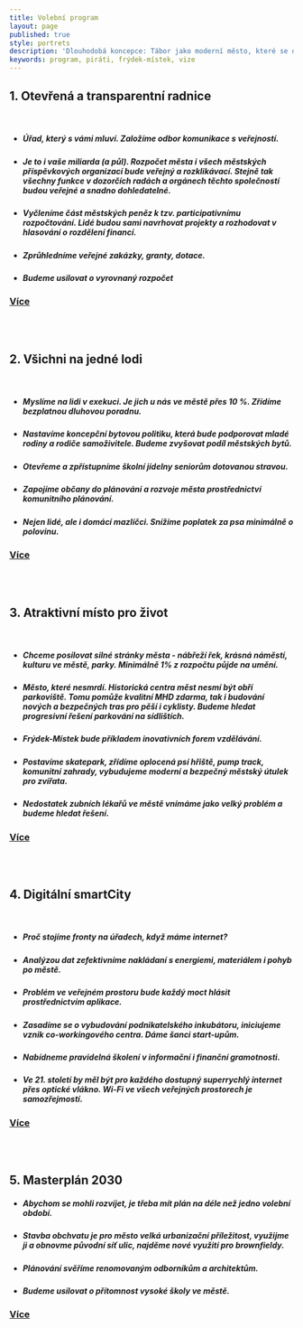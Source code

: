 ```yaml
---
title: Volební program
layout: page
published: true
style: portrets
description: 'Dlouhodobá koncepce: Tábor jako moderní město, které se dívá do budoucnosti'
keywords: program, piráti, frýdek-místek, vize
---
```

## 1. Otevřená a transparentní radnice
<br>
<ul>
  <h5><li>Úřad, který s vámi mluví. Založíme odbor komunikace s veřejností.</li></h5>
  <h5><li>Je to i vaše miliarda (a půl). Rozpočet města i všech městských příspěvkových organizací bude veřejný a rozklikávací. Stejně tak všechny funkce v dozorčích radách a orgánech těchto společností budou veřejné a snadno dohledatelné.</li></h5>
  <h5><li>Vyčleníme část městských peněz k tzv. participativnímu rozpočtování. Lidé budou sami navrhovat projekty a rozhodovat v hlasování o rozdělení financí.</li></h5>
  <h5><li>Zprůhledníme veřejné zakázky, granty, dotace.</li></h5>
  <h5><li>Budeme usilovat o vyrovnaný rozpočet</li></h5>
</ul>

### [Více](/program/transparentni-radnice/index.html)
<br>
<br>

## 2. Všichni na jedné lodi
<br>
<ul>
  <h5><li>Myslíme na lidi v exekuci. Je jich u nás ve městě přes 10 %. Zřídíme bezplatnou dluhovou poradnu.</li></h5>
  <h5><li>Nastavíme koncepční bytovou politiku, která bude podporovat mladé rodiny a rodiče samoživitele. Budeme zvyšovat podíl městských bytů.</li></h5>
  <h5><li>Otevřeme a zpřístupníme školní jídelny seniorům dotovanou stravou.</li></h5>
  <h5><li>Zapojíme občany do plánování a rozvoje města prostřednictví komunitního plánování.</li></h5>
  <h5><li>Nejen lidé, ale i domácí mazlíčci. Snížíme poplatek za psa minimálně o polovinu.</li></h5>
</ul>

### [Více](/program/na-jedne-lodi/index.html)
<br>
<br>

## 3. Atraktivní místo pro život
<br>
<ul>
    <h5><li>Chceme posilovat silné stránky města - nábřeží řek, krásná náměstí, kulturu ve městě, parky. Minimálně 1% z rozpočtu půjde na umění.</li></h5>
    <h5><li>Město, které nesmrdí. Historická centra měst nesmí být obří parkoviště. Tomu pomůže kvalitní  MHD zdarma, tak i budování nových a bezpečných tras pro pěší i cyklisty. Budeme hledat progresivní řešení parkování na sídlištích.</li></h5>
    <h5><li>Frýdek-Místek bude příkladem inovativních forem vzdělávání.</li></h5>
    <h5><li>Postavíme skatepark, zřídíme oplocená psí hřiště, pump track, komunitní zahrady, vybudujeme moderní a bezpečný městský útulek pro zvířata.</li></h5>
    <h5><li>Nedostatek zubních lékařů ve městě vnímáme jako velký problém a budeme hledat řešení.</li></h5>
</ul>

### [Více](/program/atraktivni-misto-pro-zivot/index.html)
<br>
<br>

## 4. Digitální smartCity
<br>
<ul>
  <h5><li>Proč stojíme fronty na úřadech, když máme internet?</li></h5> 
  <h5><li>Analýzou dat zefektivníme nakládaní s energiemi, materiálem i pohyb po městě.</li></h5>
  <h5><li>Problém ve veřejném prostoru bude každý moct hlásit prostřednictvím aplikace.</li></h5>
  <h5><li>Zasadíme se o vybudování podnikatelského inkubátoru, iniciujeme vznik co-workingového centra. Dáme šanci start-upům.</li></h5>
  <h5><li>Nabídneme  pravidelná školení v informační i finanční gramotnosti.</li></h5>
  <h5><li>Ve 21. století by měl být pro každého dostupný superrychlý internet přes optické vlákno. Wi-Fi ve všech veřejných prostorech je samozřejmostí.</li></h5>
</ul>

### [Více](/program/digitalni-smartcity/index.html)
<br>
<br>

## 5. Masterplán 2030

<ul>
  <h5><li>Abychom se mohli rozvíjet, je třeba mít plán na déle než jedno volební období.</li></h5>
  <h5><li>Stavba obchvatu je pro město velká urbanizační příležitost, využijme ji a obnovme původní síť ulic, najděme nové využití pro brownfieldy.</li></h5>
  <h5><li>Plánování svěříme renomovaným odborníkům a architektům.</li></h5>
  <h5><li>Budeme usilovat o přítomnost vysoké školy ve městě.</li></h5>
</ul>

### [Více](/program/masterplan-pro-2030/index.html)
